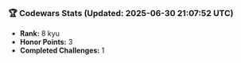 ### 🏆 Codewars Stats (Updated: 2025-06-30 21:07:52 UTC)

- **Rank:** 8 kyu
- **Honor Points:** 3
- **Completed Challenges:** 1
